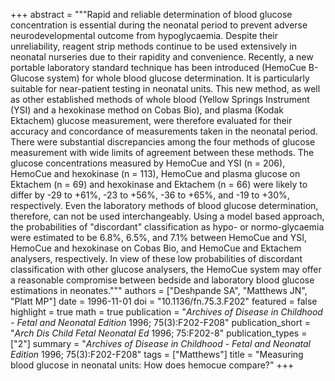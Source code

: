 +++
abstract = """Rapid and reliable determination of blood glucose concentration is essential during the neonatal period to prevent adverse neurodevelopmental outcome from hypoglycaemia. Despite their unreliability, reagent strip methods continue to be used extensively in neonatal nurseries due to their rapidity and convenience. Recently, a new portable laboratory standard technique has been introduced (HemoCue B-Glucose system) for whole blood glucose determination. It is particularly suitable for near-patient testing in neonatal units. This new method, as well as other established methods of whole blood (Yellow Springs Instrument (YSI) and a hexokinase method on Cobas Bio), and plasma (Kodak Ektachem) glucose measurement, were therefore evaluated for their accuracy and concordance of measurements taken in the neonatal period. There were substantial discrepancies among the four methods of glucose measurement with wide limits of agreement between these methods. The glucose concentrations measured by HemoCue and YSI (n = 206), HemoCue and hexokinase (n = 113), HemoCue and plasma glucose on Ektachem (n = 69) and hexokinase and Ektachem (n = 66) were likely to differ by -29 to +61%, -23 to +56%, -36 to +65%, and -19 to +30%, respectively. Even the laboratory methods of blood glucose determination, therefore, can not be used interchangeably. Using a model based approach, the probabilities of \"discordant\" classification as hypo- or normo-glycaemia were estimated to be 6.8%, 6.5%, and 7.1% between HemoCue and YSI, HemoCue and hexokinase on Cobas Bio, and HemoCue and Ektachem analysers, respectively. In view of these low probabilities of discordant classification with other glucose analysers, the HemoCue system may offer a reasonable compromise between bedside and laboratory blood glucose estimations in neonates."""
authors = ["Deshpande SA", "Matthews JN", "Platt MP"]
date = 1996-11-01
doi = "10.1136/fn.75.3.F202"
featured = false
highlight = true
math = true
publication = "*Archives of Disease in Childhood - Fetal and Neonatal Edition* 1996; 75(3):F202-F208"
publication_short = "*Arch Dis Child Fetal Neonatal Ed* 1996; 75:F202-8"
publication_types = ["2"]
summary = "*Archives of Disease in Childhood - Fetal and Neonatal Edition* 1996; 75(3):F202-F208"
tags = ["Matthews"]
title = "Measuring blood glucose in neonatal units: How does hemocue compare?"
+++
